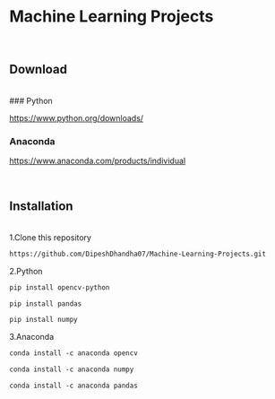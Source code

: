 # Machine Learning Projects
<br>

## Download
<br>
### Python

https://www.python.org/downloads/
<br>

### Anaconda

https://www.anaconda.com/products/individual

<br>

## Installation

<br>
1.Clone this repository

```html
https://github.com/DipeshDhandha07/Machine-Learning-Projects.git
```

2.Python

```html
pip install opencv-python
````
```html
pip install pandas
````
```html
pip install numpy
````

3.Anaconda

````html
conda install -c anaconda opencv
````
````html
conda install -c anaconda numpy
````
````html
conda install -c anaconda pandas
````
